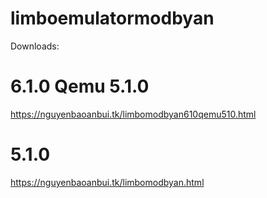 # limboemulatormodbyan
Downloads: 
# 6.1.0 Qemu 5.1.0
https://nguyenbaoanbui.tk/limbomodbyan610qemu510.html
# 5.1.0
https://nguyenbaoanbui.tk/limbomodbyan.html
